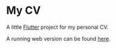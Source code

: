 # My CV

A little [Flutter](https://flutter.dev/) project for my personal CV.

A running web version can be found [here](https://flutter-my-cv.firebaseapp.com/#/).